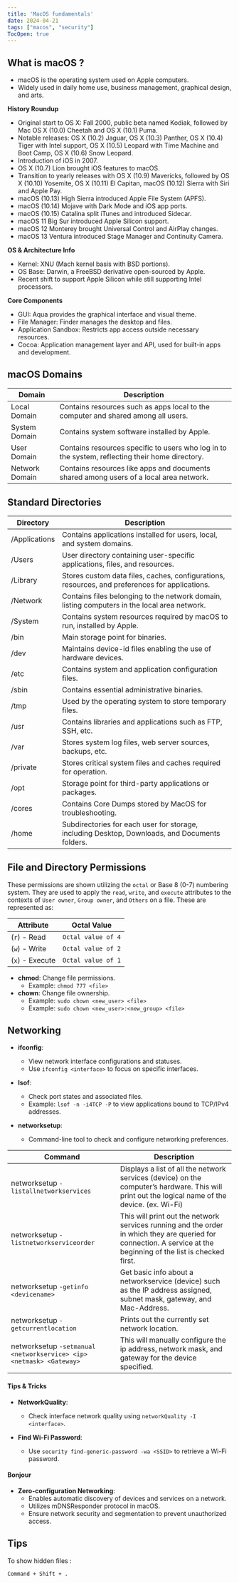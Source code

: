 ```yaml
---
title: 'MacOS fundamentals'
date: 2024-04-21
tags: ["macos", "security"]
TocOpen: true
---
```



## What is macOS ?

- macOS is the operating system used on Apple computers.
- Widely used in daily home use, business management, graphical design, and arts.

**History Roundup**

- Original start to OS X: Fall 2000, public beta named Kodiak, followed by Mac OS X (10.0) Cheetah and OS X (10.1) Puma.
- Notable releases: OS X (10.2) Jaguar, OS X (10.3) Panther, OS X (10.4) Tiger with Intel support, OS X (10.5) Leopard with Time Machine and Boot Camp, OS X (10.6) Snow Leopard.
- Introduction of iOS in 2007.
- OS X (10.7) Lion brought iOS features to macOS.
- Transition to yearly releases with OS X (10.9) Mavericks, followed by OS X (10.10) Yosemite, OS X (10.11) El Capitan, macOS (10.12) Sierra with Siri and Apple Pay.
- macOS (10.13) High Sierra introduced Apple File System (APFS).
- macOS (10.14) Mojave with Dark Mode and iOS app ports.
- macOS (10.15) Catalina split iTunes and introduced Sidecar.
- macOS 11 Big Sur introduced Apple Silicon support.
- macOS 12 Monterey brought Universal Control and AirPlay changes.
- macOS 13 Ventura introduced Stage Manager and Continuity Camera.

**OS & Architecture Info**

- Kernel: XNU (Mach kernel basis with BSD portions).
- OS Base: Darwin, a FreeBSD derivative open-sourced by Apple.
- Recent shift to support Apple Silicon while still supporting Intel processors.

**Core Components**

- GUI: Aqua provides the graphical interface and visual theme.
- File Manager: Finder manages the desktop and files.
- Application Sandbox: Restricts app access outside necessary resources.
- Cocoa: Application management layer and API, used for built-in apps and development.


## macOS Domains

|Domain|Description|
|---|---|
|Local Domain|Contains resources such as apps local to the computer and shared among all users.|
|System Domain|Contains system software installed by Apple.|
|User Domain|Contains resources specific to users who log in to the system, reflecting their home directory.|
|Network Domain|Contains resources like apps and documents shared among users of a local area network.|

## Standard Directories

|Directory|Description|
|---|---|
|/Applications|Contains applications installed for users, local, and system domains.|
|/Users|User directory containing user-specific applications, files, and resources.|
|/Library|Stores custom data files, caches, configurations, resources, and preferences for applications.|
|/Network|Contains files belonging to the network domain, listing computers in the local area network.|
|/System|Contains system resources required by macOS to run, installed by Apple.|
|/bin|Main storage point for binaries.|
|/dev|Maintains device-id files enabling the use of hardware devices.|
|/etc|Contains system and application configuration files.|
|/sbin|Contains essential administrative binaries.|
|/tmp|Used by the operating system to store temporary files.|
|/usr|Contains libraries and applications such as FTP, SSH, etc.|
|/var|Stores system log files, web server sources, backups, etc.|
|/private|Stores critical system files and caches required for operation.|
|/opt|Storage point for third-party applications or packages.|
|/cores|Contains Core Dumps stored by MacOS for troubleshooting.|
|/home|Subdirectories for each user for storage, including Desktop, Downloads, and Documents folders.|

## File and Directory Permissions

These permissions are shown utilizing the `octal` or Base 8 (0-7) numbering system. They are used to apply the `read`, `write`, and `execute` attributes to the contexts of `User owner`, `Group owner`, and `Others` on a file. These are represented as:

|**Attribute**|**Octal Value**|
|---|---|
|(`r`) - Read|`Octal value of 4`|
|(`w`) - Write|`Octal value of 2`|
|(`x`) - Execute|`Octal value of 1`|

- **chmod**: Change file permissions.
    - Example: `chmod 777 <file>`
- **chown**: Change file ownership.
    - Example: `sudo chown <new_user> <file>`
	- Example: `sudo chown <new_user>:<new_group> <file>`


## Networking 

- **ifconfig**:
    
    - View network interface configurations and statuses.
    - Use `ifconfig <interface>` to focus on specific interfaces.
- **lsof**:
    
    - Check port states and associated files.
    - Example: `lsof -n -i4TCP -P` to view applications bound to TCP/IPv4 addresses.
- **networksetup**:
    
    - Command-line tool to check and configure networking preferences.

| **Command**                                                         | **Description**                                                                                                                                                   |
| ------------------------------------------------------------------- | ----------------------------------------------------------------------------------------------------------------------------------------------------------------- |
| networksetup `-listallnetworkservices`                              | Displays a list of all the network services (device) on the computer’s hardware. This will print out the logical name of the device. (ex. Wi-Fi)                  |
| networksetup `-listnetworkserviceorder`                             | This will print out the network services running and the order in which they are queried for connection. A service at the beginning of the list is checked first. |
| networksetup `-getinfo <devicename>`                                | Get basic info about a networkservice (device) such as the IP address assigned, subnet mask, gateway, and Mac-Address.                                            |
| networksetup `-getcurrentlocation`                                  | Prints out the currently set network location.                                                                                                                    |
| networksetup `-setmanual <networkservice> <ip> <netmask> <Gateway>` | This will manually configure the ip address, network mask, and gateway for the device specified.                                                                  |

#### Tips & Tricks

- **NetworkQuality**:
    
    - Check interface network quality using `networkQuality -I <interface>`.
- **Find Wi-Fi Password**:
    
    - Use `security find-generic-password -wa <SSID>` to retrieve a Wi-Fi password.

#### Bonjour

- **Zero-configuration Networking**:
    - Enables automatic discovery of devices and services on a network.
    - Utilizes mDNSResponder protocol in macOS.
    - Ensure network security and segmentation to prevent unauthorized access.

## Tips 

To show hidden files : 

`Command + Shift + .`


